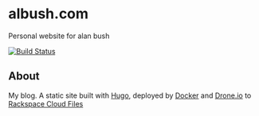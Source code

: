 albush.com
==========

Personal website for alan bush

[![Build Status](https://104.130.125.230/api/badge/github.com/albush/hugoblog/status.svg?branch=master)](https://104.130.125.230/github.com/albush/albush.com)

About
-----

My blog. A static site built with [Hugo](http://gohugo.io/), deployed by [Docker](https://www.docker.com/) and [Drone.io](https://drone.io/) to [Rackspace Cloud Files](http://www.rackspace.com/cloud/files)
